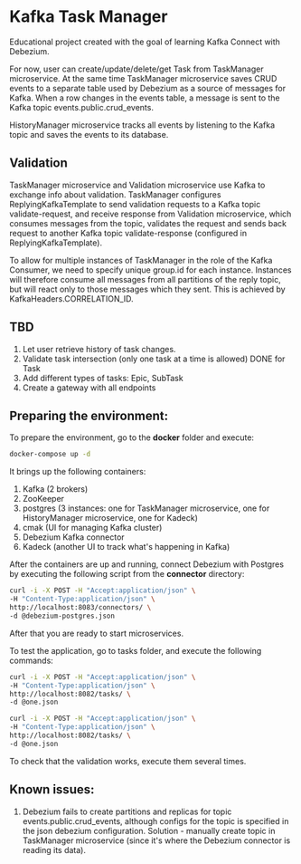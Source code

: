 # Kafka Task Manager

Educational project created with the goal of learning Kafka Connect with Debezium.

For now, user can create/update/delete/get Task from TaskManager microservice.
At the same time TaskManager microservice saves CRUD events to a separate table used by Debezium as
a source of messages for Kafka. When a row changes in the events table, a message is sent to the Kafka topic 
events.public.crud_events. 

HistoryManager microservice tracks all events by listening to the Kafka topic and saves the events
to its database. 

## Validation
TaskManager microservice and Validation microservice use Kafka to exchange info about validation.
TaskManager configures ReplyingKafkaTemplate to send validation requests to a Kafka topic validate-request, and receive
response from Validation microservice, which consumes messages from the topic, validates the request and
sends back request to another Kafka topic validate-response (configured in ReplyingKafkaTemplate). 

To allow for multiple instances of TaskManager in the role of the Kafka Consumer, we need to specify unique group.id for
each instance. Instances will therefore consume all messages from all partitions of the reply topic, but will react
only to those messages which they sent. This is achieved by KafkaHeaders.CORRELATION_ID. 


## TBD
1. Let user retrieve history of task changes.
2. Validate task intersection (only one task at a time is allowed) DONE for Task
3. Add different types of tasks: Epic, SubTask
4. Create a gateway with all endpoints



## Preparing the environment:
To prepare the environment, go to the **docker** folder and execute:
```bash
docker-compose up -d
```

It brings up the following containers:
1. Kafka (2 brokers)
2. ZooKeeper
3. postgres (3 instances: one for TaskManager microservice, one for HistoryManager microservice, one for Kadeck)
4. cmak (UI for managing Kafka cluster)
5. Debezium Kafka connector
6. Kadeck (another UI to track what's happening in Kafka)

After the containers are up and running, connect Debezium with Postgres by executing the following 
script from the **connector** directory:
```bash
curl -i -X POST -H "Accept:application/json" \
-H "Content-Type:application/json" \
http://localhost:8083/connectors/ \
-d @debezium-postgres.json
```
After that you are ready to start microservices. 

To test the application, go to tasks folder, and execute the following commands:
```bash
curl -i -X POST -H "Accept:application/json" \
-H "Content-Type:application/json" \
http://localhost:8082/tasks/ \
-d @one.json

curl -i -X POST -H "Accept:application/json" \
-H "Content-Type:application/json" \
http://localhost:8082/tasks/ \
-d @one.json
```

To check that the validation works, execute them several times. 

## Known issues:

1. Debezium fails to create partitions and replicas for topic events.public.crud_events, although configs for the topic
is specified in the json debezium configuration. Solution - manually create topic in TaskManager microservice
(since it's where the Debezium connector is reading its data). 
